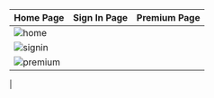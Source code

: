 
| Home Page  | Sign In Page | Premium Page |
| ------------- | ------------- | ------------- |
|![home](https://user-images.githubusercontent.com/103462183/164427431-3cdc149e-f631-498d-ac2b-c40dbd809de9.png)
 | ![signin](https://user-images.githubusercontent.com/103462183/164427597-988cd9cb-bb08-44f5-90d2-e8c83cc4a6d7.png)
 | ![premium](https://user-images.githubusercontent.com/103462183/164427656-b1927e16-51d4-4c1a-a04d-e06b0a76486a.png)
 |
